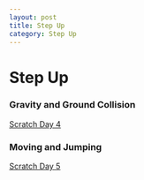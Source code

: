 ```yaml
---
layout: post
title: Step Up
category: Step Up 
---
```


# Step Up


### Gravity and Ground Collision
 [Scratch Day 4](https://scratch.mit.edu/projects/1020200569)

### Moving and Jumping
 [Scratch Day 5](https://scratch.mit.edu/projects/1020200569)
